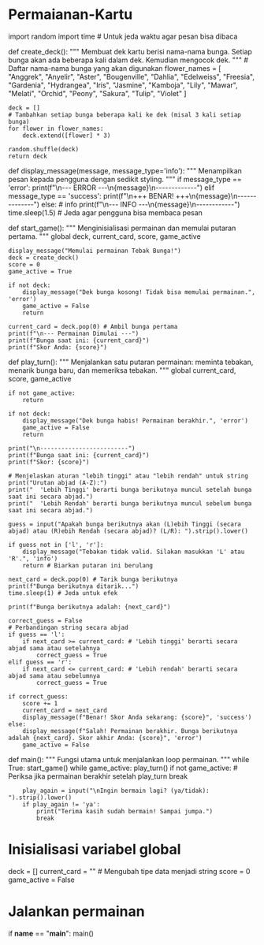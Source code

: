 # Permaianan-Kartu
import random
import time # Untuk jeda waktu agar pesan bisa dibaca

def create_deck():
    """
    Membuat dek kartu berisi nama-nama bunga.
    Setiap bunga akan ada beberapa kali dalam dek.
    Kemudian mengocok dek.
    """
    # Daftar nama-nama bunga yang akan digunakan
    flower_names = [
        "Anggrek", "Anyelir", "Aster", "Bougenville", "Dahlia",
        "Edelweiss", "Freesia", "Gardenia", "Hydrangea", "Iris",
        "Jasmine", "Kamboja", "Lily", "Mawar", "Melati",
        "Orchid", "Peony", "Sakura", "Tulip", "Violet"
    ]
    
    deck = []
    # Tambahkan setiap bunga beberapa kali ke dek (misal 3 kali setiap bunga)
    for flower in flower_names:
        deck.extend([flower] * 3) 
    
    random.shuffle(deck)
    return deck

def display_message(message, message_type='info'):
    """
    Menampilkan pesan kepada pengguna dengan sedikit styling.
    """
    if message_type == 'error':
        print(f"\n--- ERROR ---\n{message}\n-------------")
    elif message_type == 'success':
        print(f"\n+++ BENAR! +++\n{message}\n--------------")
    else: # info
        print(f"\n--- INFO ---\n{message}\n------------")
    time.sleep(1.5) # Jeda agar pengguna bisa membaca pesan

def start_game():
    """
    Menginisialisasi permainan dan memulai putaran pertama.
    """
    global deck, current_card, score, game_active

    display_message("Memulai permainan Tebak Bunga!")
    deck = create_deck()
    score = 0
    game_active = True

    if not deck:
        display_message("Dek bunga kosong! Tidak bisa memulai permainan.", 'error')
        game_active = False
        return

    current_card = deck.pop(0) # Ambil bunga pertama
    print(f"\n--- Permainan Dimulai ---")
    print(f"Bunga saat ini: {current_card}")
    print(f"Skor Anda: {score}")

def play_turn():
    """
    Menjalankan satu putaran permainan: meminta tebakan, menarik bunga baru,
    dan memeriksa tebakan.
    """
    global current_card, score, game_active

    if not game_active:
        return

    if not deck:
        display_message("Dek bunga habis! Permainan berakhir.", 'error')
        game_active = False
        return

    print("\n-------------------------")
    print(f"Bunga saat ini: {current_card}")
    print(f"Skor: {score}")
    
    # Menjelaskan aturan "lebih tinggi" atau "lebih rendah" untuk string
    print("Urutan abjad (A-Z):")
    print("  'Lebih Tinggi' berarti bunga berikutnya muncul setelah bunga saat ini secara abjad.")
    print("  'Lebih Rendah' berarti bunga berikutnya muncul sebelum bunga saat ini secara abjad.")
    
    guess = input("Apakah bunga berikutnya akan (L)ebih Tinggi (secara abjad) atau (R)ebih Rendah (secara abjad)? (L/R): ").strip().lower()

    if guess not in ['l', 'r']:
        display_message("Tebakan tidak valid. Silakan masukkan 'L' atau 'R'.", 'info')
        return # Biarkan putaran ini berulang

    next_card = deck.pop(0) # Tarik bunga berikutnya
    print(f"Bunga berikutnya ditarik...")
    time.sleep(1) # Jeda untuk efek

    print(f"Bunga berikutnya adalah: {next_card}")

    correct_guess = False
    # Perbandingan string secara abjad
    if guess == 'l':
        if next_card >= current_card: # 'Lebih tinggi' berarti secara abjad sama atau setelahnya
            correct_guess = True
    elif guess == 'r':
        if next_card <= current_card: # 'Lebih rendah' berarti secara abjad sama atau sebelumnya
            correct_guess = True

    if correct_guess:
        score += 1
        current_card = next_card
        display_message(f"Benar! Skor Anda sekarang: {score}", 'success')
    else:
        display_message(f"Salah! Permainan berakhir. Bunga berikutnya adalah {next_card}. Skor akhir Anda: {score}", 'error')
        game_active = False

def main():
    """
    Fungsi utama untuk menjalankan loop permainan.
    """
    while True:
        start_game()
        while game_active:
            play_turn()
            if not game_active: # Periksa jika permainan berakhir setelah play_turn
                break

        play_again = input("\nIngin bermain lagi? (ya/tidak): ").strip().lower()
        if play_again != 'ya':
            print("Terima kasih sudah bermain! Sampai jumpa.")
            break

# Inisialisasi variabel global
deck = []
current_card = "" # Mengubah tipe data menjadi string
score = 0
game_active = False

# Jalankan permainan
if __name__ == "__main__":
    main()

